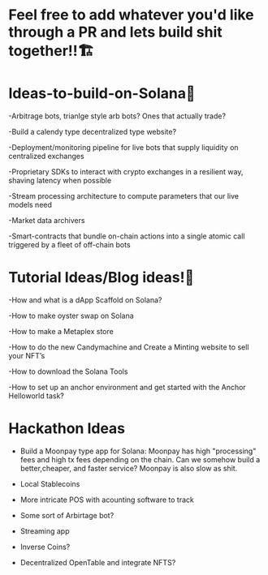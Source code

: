 # Feel free to add whatever you'd like through a PR and lets build shit together!!🏗



# Ideas-to-build-on-Solana🥷


-Arbitrage bots, trianlge style arb bots? Ones that actually trade?

-Build a calendy type decentralized type website?

-Deployment/monitoring pipeline for live bots that supply liquidity on centralized exchanges

-Proprietary SDKs to interact with crypto exchanges in a resilient way, shaving latency when possible

-Stream processing architecture to compute parameters that our live models need

-Market data archivers

-Smart-contracts that bundle on-chain actions into a single atomic call triggered by a fleet of off-chain bots



# Tutorial Ideas/Blog ideas!🧐


-How and what is a dApp Scaffold on Solana?

-How to make oyster swap on Solana

-How to make a Metaplex store

-How to do the new Candymachine and Create a Minting website to sell your NFT’s

-How to download the Solana Tools

-How to set up an anchor environment and get started with the Anchor Helloworld task?



# Hackathon Ideas

- Build a Moonpay type app for Solana: Moonpay has high "processing" fees and high tx fees depending on the chain. Can we somehow build a better,cheaper, and faster service? Moonpay is also slow as shit.

- Local Stablecoins

- More intricate POS with acounting software to track 

- Some sort of Arbirtage bot?

- Streaming app

- Inverse Coins?

- Decentralized OpenTable and integrate NFTS?





